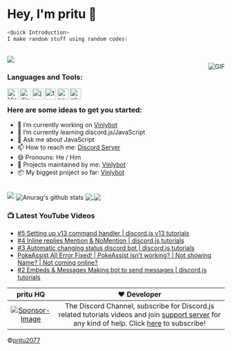 <h1 style="align: center;"> Hey, I'm pritu 👋</h1>

```js
<Quick Introduction>
I make random stuff using random codes!
```
<br>
<img src="https://komarev.com/ghpvc/?username=pritulxD&color=blueviolet">
<br />
  <img align="right" alt="GIF" src="https://i.pinimg.com/originals/e4/26/70/e426702edf874b181aced1e2fa5c6cde.gif" />
  
### Languages and Tools: 

<img align="left" alt="Visual Studio Code" width="26px" src="https://i.imgur.com/LwSdAlE.png" />
<img align="left" alt="discord.js" width="26px" src="https://i.imgur.com/SI1DZf3.png" />
<img align="left" alt="js" width="26px" src="https://i.imgur.com/3u1wzwE.png" />
<img align="left" alt="ts" width="26px" src="https://i.imgur.com/vSgFULR.png" />
<img align="left" alt="node.js" width="26px" src="https://i.imgur.com/tYLFZBh.png" /> 
<img align="left" alt="photoshop" width="26px" src="https://i.imgur.com/OC1RcS5.jpg" /> <br />


### Here are some ideas to get you started:

- 🔭 I’m currently working on [Vinlybot](https://github.com/pritu2077/Vinlybot)
- 🌱 I’m currently learning discord.js/JavaScript
- 💬 Ask me about JavaScript
- 📫 How to reach me: [Discord Server](https://discord.gg/DXyczwxQYf)
- 😄 Pronouns: He / Him
- 💎 Projects maintained by me: [Vinlybot](https://github.com/pritu2077/Vinlybot)
- 📦 My biggest project so far: [Vinlybot](https://github.com/pritu2077/Vinlybot)

<br>
<img src="https://discord.c99.nl/widget/theme-2/741549223127941170.png">



  <img align="center" src="https://github-readme-stats.vercel.app/api?username=pritu2077&show_icons=true&include_all_commits=true&theme=material-palenight" alt="Anurag's github stats" />
</a>

<a href="https://github.com/pritu2077/Vinlybot">

  <img align="center" src="https://github-readme-stats.vercel.app/api/pin/?username=pritu2077&repo=Vinlybot&theme=material-palenight" />
</a>    
<a href="https://github.com/pritu2077/pritu.github.io">

  <img align="center" src="https://github-readme-stats.vercel.app/api/pin/?username=pritu2077&repo=pritu2077.github.io&theme=material-palenight" />
</a>

### 📺 Latest YouTube Videos
<!-- YOUTUBE:START -->
- [#5 Setting up v13 command handler | discord.js v13 tutorials](https://www.youtube.com/watch?v=Ek_tUityo4U)
- [#4 Inline replies Mention & NoMention | discord.js tutorials](https://www.youtube.com/watch?v=9TmQ5mUzAWg)
- [#3 Automatic changing status discord bot | discord.js tutorials](https://www.youtube.com/watch?v=fE91hZ-7Ghk)
- [PokeAssist All Error Fixed! | PokeAssist isn't working? | Not showing Name? | Not coming online?](https://www.youtube.com/watch?v=NRo3vMWrpz4)
- [#2 Embeds & Messages Making bot to send messages | discord.js tutorials](https://www.youtube.com/watch?v=YquF45xY4Yc)
<!-- YOUTUBE:END -->


pritu HQ | ❤️ Developer |
:---: | :---:
[![Sponsor-Image](https://cdn.discordapp.com/icons/856501506093875220/a_74268581d5b67fe744052e0c4d5674e2.png?size=1024)](https://www.youtube.com/pritu) | The Discord Channel, subscribe for Discord.js related tutorials videos and join [support server](https://discord.io/prituhhq) for any kind of help. Click [here](https://www.youtube.com/pritu) to subscribe!


©️[pritu2077](https://github.com/pritu2077)
